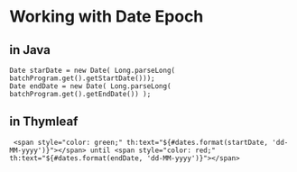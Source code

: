 # Working with Date Epoch
## in Java
```
Date starDate = new Date( Long.parseLong( batchProgram.get().getStartDate()));
Date endDate = new Date( Long.parseLong( batchProgram.get().getEndDate()) );
```

## in Thymleaf
```
 <span style="color: green;" th:text="${#dates.format(startDate, 'dd-MM-yyyy')}"></span> until <span style="color: red;" th:text="${#dates.format(endDate, 'dd-MM-yyyy')}"></span>
```
